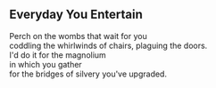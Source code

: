 Everyday You Entertain
----------------------
  
Perch on the wombs that wait for you  
coddling the whirlwinds of chairs, plaguing the doors.  
I'd do it for the magnolium  
in which you gather  
for the bridges of silvery you've upgraded.  
